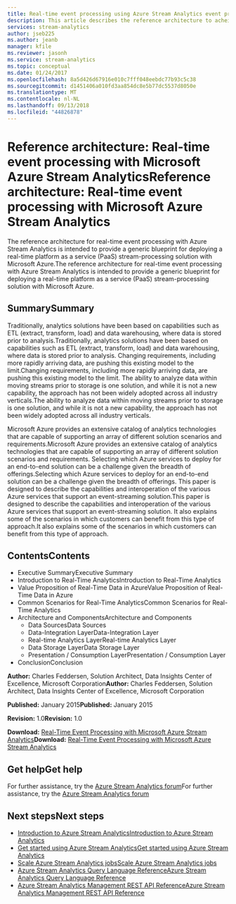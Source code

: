 ```yaml
---
title: Real-time event processing using Azure Stream Analytics event processing
description: This article describes the reference architecture to acheive real-time event processing and analytics using Azure Stream Analytics.
services: stream-analytics
author: jseb225
ms.author: jeanb
manager: kfile
ms.reviewer: jasonh
ms.service: stream-analytics
ms.topic: conceptual
ms.date: 01/24/2017
ms.openlocfilehash: 8a5d426d67916e010c7fff048eebdc77b93c5c38
ms.sourcegitcommit: d1451406a010fd3aa854dc8e5b77dc5537d8050e
ms.translationtype: MT
ms.contentlocale: nl-NL
ms.lasthandoff: 09/13/2018
ms.locfileid: "44826878"
---
```

# <a name="reference-architecture-real-time-event-processing-with-microsoft-azure-stream-analytics"></a><span data-ttu-id="1e50c-103">Reference architecture: Real-time event processing with Microsoft Azure Stream Analytics</span><span class="sxs-lookup"><span data-stu-id="1e50c-103">Reference architecture: Real-time event processing with Microsoft Azure Stream Analytics</span></span>
<span data-ttu-id="1e50c-104">The reference architecture for real-time event processing with Azure Stream Analytics is intended to provide a generic blueprint for deploying a real-time platform as a service (PaaS) stream-processing solution with Microsoft Azure.</span><span class="sxs-lookup"><span data-stu-id="1e50c-104">The reference architecture for real-time event processing with Azure Stream Analytics is intended to provide a generic blueprint for deploying a real-time platform as a service (PaaS) stream-processing solution with Microsoft Azure.</span></span>

## <a name="summary"></a><span data-ttu-id="1e50c-105">Summary</span><span class="sxs-lookup"><span data-stu-id="1e50c-105">Summary</span></span>
<span data-ttu-id="1e50c-106">Traditionally, analytics solutions have been based on capabilities such as ETL (extract, transform, load) and data warehousing, where data is stored prior to analysis.</span><span class="sxs-lookup"><span data-stu-id="1e50c-106">Traditionally, analytics solutions have been based on capabilities such as ETL (extract, transform, load) and data warehousing, where data is stored prior to analysis.</span></span> <span data-ttu-id="1e50c-107">Changing requirements, including more rapidly arriving data, are pushing this existing model to the limit.</span><span class="sxs-lookup"><span data-stu-id="1e50c-107">Changing requirements, including more rapidly arriving data, are pushing this existing model to the limit.</span></span> <span data-ttu-id="1e50c-108">The ability to analyze data within moving streams prior to storage is one solution, and while it is not a new capability, the approach has not been widely adopted across all industry verticals.</span><span class="sxs-lookup"><span data-stu-id="1e50c-108">The ability to analyze data within moving streams prior to storage is one solution, and while it is not a new capability, the approach has not been widely adopted across all industry verticals.</span></span> 

<span data-ttu-id="1e50c-109">Microsoft Azure provides an extensive catalog of analytics technologies that are capable of supporting an array of different solution scenarios and requirements.</span><span class="sxs-lookup"><span data-stu-id="1e50c-109">Microsoft Azure provides an extensive catalog of analytics technologies that are capable of supporting an array of different solution scenarios and requirements.</span></span> <span data-ttu-id="1e50c-110">Selecting which Azure services to deploy for an end-to-end solution can be a challenge given the breadth of offerings.</span><span class="sxs-lookup"><span data-stu-id="1e50c-110">Selecting which Azure services to deploy for an end-to-end solution can be a challenge given the breadth of offerings.</span></span> <span data-ttu-id="1e50c-111">This paper is designed to describe the capabilities and interoperation of the various Azure services that support an event-streaming solution.</span><span class="sxs-lookup"><span data-stu-id="1e50c-111">This paper is designed to describe the capabilities and interoperation of the various Azure services that support an event-streaming solution.</span></span> <span data-ttu-id="1e50c-112">It also explains some of the scenarios in which customers can benefit from this type of approach.</span><span class="sxs-lookup"><span data-stu-id="1e50c-112">It also explains some of the scenarios in which customers can benefit from this type of approach.</span></span>

## <a name="contents"></a><span data-ttu-id="1e50c-113">Contents</span><span class="sxs-lookup"><span data-stu-id="1e50c-113">Contents</span></span>
* <span data-ttu-id="1e50c-114">Executive Summary</span><span class="sxs-lookup"><span data-stu-id="1e50c-114">Executive Summary</span></span>
* <span data-ttu-id="1e50c-115">Introduction to Real-Time Analytics</span><span class="sxs-lookup"><span data-stu-id="1e50c-115">Introduction to Real-Time Analytics</span></span>
* <span data-ttu-id="1e50c-116">Value Proposition of Real-Time Data in Azure</span><span class="sxs-lookup"><span data-stu-id="1e50c-116">Value Proposition of Real-Time Data in Azure</span></span>
* <span data-ttu-id="1e50c-117">Common Scenarios for Real-Time Analytics</span><span class="sxs-lookup"><span data-stu-id="1e50c-117">Common Scenarios for Real-Time Analytics</span></span>
* <span data-ttu-id="1e50c-118">Architecture and Components</span><span class="sxs-lookup"><span data-stu-id="1e50c-118">Architecture and Components</span></span>
  * <span data-ttu-id="1e50c-119">Data Sources</span><span class="sxs-lookup"><span data-stu-id="1e50c-119">Data Sources</span></span>
  * <span data-ttu-id="1e50c-120">Data-Integration Layer</span><span class="sxs-lookup"><span data-stu-id="1e50c-120">Data-Integration Layer</span></span>
  * <span data-ttu-id="1e50c-121">Real-time Analytics Layer</span><span class="sxs-lookup"><span data-stu-id="1e50c-121">Real-time Analytics Layer</span></span>
  * <span data-ttu-id="1e50c-122">Data Storage Layer</span><span class="sxs-lookup"><span data-stu-id="1e50c-122">Data Storage Layer</span></span>
  * <span data-ttu-id="1e50c-123">Presentation / Consumption Layer</span><span class="sxs-lookup"><span data-stu-id="1e50c-123">Presentation / Consumption Layer</span></span>
* <span data-ttu-id="1e50c-124">Conclusion</span><span class="sxs-lookup"><span data-stu-id="1e50c-124">Conclusion</span></span>

<span data-ttu-id="1e50c-125">**Author:** Charles Feddersen, Solution Architect, Data Insights Center of Excellence, Microsoft Corporation</span><span class="sxs-lookup"><span data-stu-id="1e50c-125">**Author:** Charles Feddersen, Solution Architect, Data Insights Center of Excellence, Microsoft Corporation</span></span>

<span data-ttu-id="1e50c-126">**Published:** January 2015</span><span class="sxs-lookup"><span data-stu-id="1e50c-126">**Published:** January 2015</span></span>

<span data-ttu-id="1e50c-127">**Revision:** 1.0</span><span class="sxs-lookup"><span data-stu-id="1e50c-127">**Revision:** 1.0</span></span>

<span data-ttu-id="1e50c-128">**Download:** [Real-Time Event Processing with Microsoft Azure Stream Analytics](http://download.microsoft.com/download/6/2/3/623924DE-B083-4561-9624-C1AB62B5F82B/real-time-event-processing-with-microsoft-azure-stream-analytics.pdf)</span><span class="sxs-lookup"><span data-stu-id="1e50c-128">**Download:** [Real-Time Event Processing with Microsoft Azure Stream Analytics](http://download.microsoft.com/download/6/2/3/623924DE-B083-4561-9624-C1AB62B5F82B/real-time-event-processing-with-microsoft-azure-stream-analytics.pdf)</span></span>

## <a name="get-help"></a><span data-ttu-id="1e50c-129">Get help</span><span class="sxs-lookup"><span data-stu-id="1e50c-129">Get help</span></span>
<span data-ttu-id="1e50c-130">For further assistance, try the [Azure Stream Analytics forum](https://social.msdn.microsoft.com/Forums/azure/home?forum=AzureStreamAnalytics)</span><span class="sxs-lookup"><span data-stu-id="1e50c-130">For further assistance, try the [Azure Stream Analytics forum](https://social.msdn.microsoft.com/Forums/azure/home?forum=AzureStreamAnalytics)</span></span>

## <a name="next-steps"></a><span data-ttu-id="1e50c-131">Next steps</span><span class="sxs-lookup"><span data-stu-id="1e50c-131">Next steps</span></span>
* [<span data-ttu-id="1e50c-132">Introduction to Azure Stream Analytics</span><span class="sxs-lookup"><span data-stu-id="1e50c-132">Introduction to Azure Stream Analytics</span></span>](stream-analytics-introduction.md)
* [<span data-ttu-id="1e50c-133">Get started using Azure Stream Analytics</span><span class="sxs-lookup"><span data-stu-id="1e50c-133">Get started using Azure Stream Analytics</span></span>](stream-analytics-real-time-fraud-detection.md)
* [<span data-ttu-id="1e50c-134">Scale Azure Stream Analytics jobs</span><span class="sxs-lookup"><span data-stu-id="1e50c-134">Scale Azure Stream Analytics jobs</span></span>](stream-analytics-scale-jobs.md)
* [<span data-ttu-id="1e50c-135">Azure Stream Analytics Query Language Reference</span><span class="sxs-lookup"><span data-stu-id="1e50c-135">Azure Stream Analytics Query Language Reference</span></span>](https://msdn.microsoft.com/library/azure/dn834998.aspx)
* [<span data-ttu-id="1e50c-136">Azure Stream Analytics Management REST API Reference</span><span class="sxs-lookup"><span data-stu-id="1e50c-136">Azure Stream Analytics Management REST API Reference</span></span>](https://msdn.microsoft.com/library/azure/dn835031.aspx)

